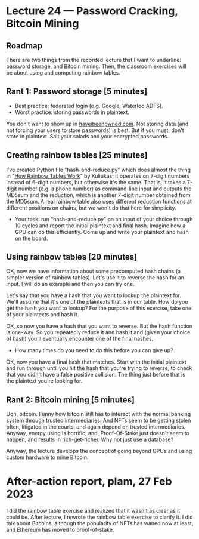 # Lecture 24 — Password Cracking, Bitcoin Mining

## Roadmap

There are two things from the recorded lecture that I want to underline:
password storage, and Bitcoin mining. Then, the classroom exercises will be
about using and computing rainbow tables.

## Rant 1: Password storage [5 minutes]

* Best practice: federated login (e.g. Google, Waterloo ADFS).
* Worst practice: storing passwords in plaintext.

You don't want to show up in [haveibeenpwned.com](https://haveibeenpwned.com).
Not storing data (and not forcing your users to store passwords) is best. But if
you must, don't store in plaintext. Salt your salads and your encrypted
passwords.

## Creating rainbow tables [25 minutes]

I've created Python file "hash-and-reduce.py" which does almost the
thing in "[How Rainbow Tables
Work](https://kestas.kuliukas.com/RainbowTables)" by Kuliukas; it
operates on 7-digit numbers instead of 6-digit numbers, but otherwise
it's the same. That is, it takes a 7-digit number (e.g. a phone
number) as command-line input and outputs the MD5sum and the
reduction, which is another 7-digit number obtained from the MD5sum.
A real rainbow table also uses different reduction functions 
at different positions on chains, but we won't do that here for simplicity.

* Your task: run "hash-and-reduce.py" on an input of your choice through 10
cycles and report the initial plaintext and final hash. Imagine how a GPU can do
this efficiently. Come up and write your plaintext and hash on the board.

## Using rainbow tables [20 minutes]

OK, now we have information about some precomputed hash chains
(a simpler version of rainbow tables). Let's use it to reverse the hash 
for an input. I will do an example and then you can try one.

Let's say that you have a hash that you want to lookup the plaintext
for. We'll assume that it's one of the plaintexts that is in our
table. How do you get the hash you want to lookup? For the purpose
of this exercise, take one of your plaintexts and hash it.

OK, so now you have a hash that you want to reverse. But the hash
function is one-way. So you repeatedly reduce it and hash it
and (given your choice of hash) you'll eventually encounter one of the
final hashes.

* How many times do you need to do this before you can give up?

OK, now you have a final hash that matches. Start with the initial
plaintext and run through until you hit the hash that you're
trying to reverse, to check that you didn't have a false positive collision.
The thing just before that is the plaintext
you're looking for.

## Rant 2: Bitcoin mining [5 minutes]

Ugh, bitcoin. Funny how bitcoin still has to interact with the normal banking
system through trusted intermediaries. And NFTs seem to be getting stolen often,
litigated in the courts, and again depend on trusted intermediaries. Anyway,
energy using is horrific; and, Proof-Of-Stake just doesn't seem to happen, and
results in rich-get-richer. Why not just use a database?

Anyway, the lecture develops the concept of going beyond GPUs and using custom
hardware to mine Bitcoin.

# After-action report, plam, 27 Feb 2023

I did the rainbow table exercise and realized that it wasn't as clear as it
could be. After lecture, I rewrote the rainbow table exercise to clarify it.
I did talk about Bitcoins, although the popularity of NFTs has waned
now at least, and Ethereum has moved to proof-of-stake.
